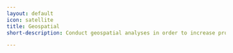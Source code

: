```yaml
---
layout: default
icon: satellite
title: Geospatial
short-description: Conduct geospatial analyses in order to increase productivity, scalability and performance of relevant environmental applications using open access LiDAR and satellite data.

---
```

